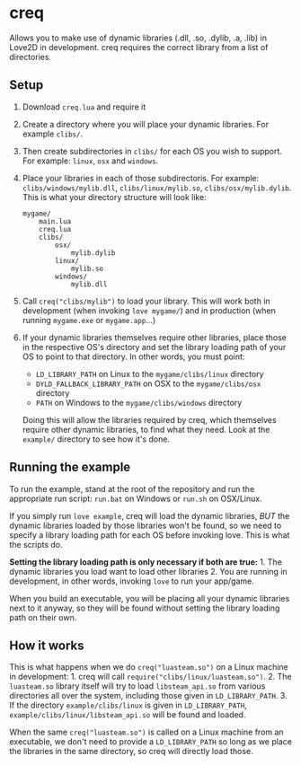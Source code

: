 # creq

Allows you to make use of dynamic libraries (.dll, .so, .dylib, .a, .lib) in
Love2D in development. creq requires the correct library from a list of
directories.

## Setup

1. Download `creq.lua` and require it
2. Create a directory where you will place your dynamic libraries. For example
   `clibs/`.
3. Then create subdirectories in `clibs/` for each OS you wish to support. For
   example: `linux`, `osx` and `windows`.
4. Place your libraries in each of those subdirectoris. For example:
   `clibs/windows/mylib.dll`, `clibs/linux/mylib.so`, `clibs/osx/mylib.dylib`.
   This is what your directory structure will look like:
   ```
   mygame/
       main.lua
       creq.lua
       clibs/
           osx/
               mylib.dylib
           linux/
               mylib.so
           windows/
               mylib.dll
   ```
5. Call `creq("clibs/mylib")` to load your library. This will work both in
   development (when invoking `love mygame/`) and in production (when running
  `mygame.exe` or `mygame.app`...)
6. If your dynamic libraries themselves require other libraries, place those in
   the respective OS's directory and set the library loading path of your OS to
   point to that directory. In other words, you must point:
     - `LD_LIBRARY_PATH` on Linux to the `mygame/clibs/linux` directory
     - `DYLD_FALLBACK_LIBRARY_PATH` on OSX to the `mygame/clibs/osx` directory
     - `PATH` on Windows to the `mygame/clibs/windows` directory

   Doing this will allow the libraries required by creq, which themselves
   require other dynamic libraries, to find what they need. Look
   at the `example/` directory to see how it's done.

## Running the example

To run the example, stand at the root of the repository and run the appropriate
run script: `run.bat` on Windows or `run.sh` on OSX/Linux.

If you simply run `love example`, creq will load the dynamic libraries, *BUT* the
dynamic libraries loaded by those libraries won't be found, so we need to
specify a library loading path for each OS before invoking love. This is what
the scripts do.

**Setting the library loading path is only necessary if both are true:**
    1. The dynamic libraries you load want to load other libraries
    2. You are running in development, in other words, invoking `love` to run
       your app/game.
       
When you build an executable, you will be placing all your dynamic libraries
next to it anyway, so they will be found without setting the library loading
path on their own.

## How it works
This is what happens when we do `creq("luasteam.so")` on a Linux machine
in development:
    1. creq will call `require("clibs/linux/luasteam.so")`.
    2. The `luasteam.so` library itself will try to load
       `libsteam_api.so` from various directories all over the
       system, including those given in `LD_LIBRARY_PATH`.
    3. If the directory `example/clibs/linux` is given in `LD_LIBRARY_PATH`,
       `example/clibs/linux/libsteam_api.so` will be found and loaded.

When the same `creq("luasteam.so")` is called on a Linux machine from an
executable, we don't need to provide a `LD_LIBRARY_PATH` so long as we place the
libraries in the same directory, so creq will directly load those.
